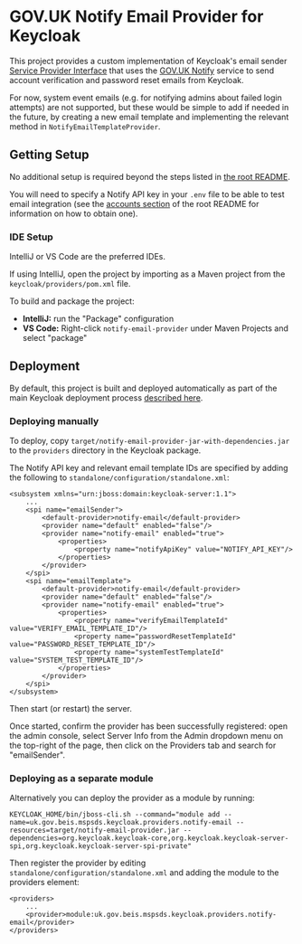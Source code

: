# GOV.UK Notify Email Provider for Keycloak

This project provides a custom implementation of Keycloak's email sender [Service Provider Interface](https://www.keycloak.org/docs/latest/server_development/index.html#_providers)
that uses the [GOV.UK Notify](https://www.notifications.service.gov.uk) service
to send account verification and password reset emails from Keycloak.

For now, system event emails (e.g. for notifying admins about failed login attempts)
are not supported, but these would be simple to add if needed in the future, by creating
a new email template and implementing the relevant method in `NotifyEmailTemplateProvider`.


## Getting Setup

No additional setup is required beyond the steps listed in [the root README](../../README.md#getting-setup).

You will need to specify a Notify API key in your `.env` file to be able to test email integration
(see the [accounts section](../../README.md#accounts) of the root README for information on how to obtain one).


### IDE Setup

IntelliJ or VS Code are the preferred IDEs.

If using IntelliJ, open the project by importing as a Maven project from the `keycloak/providers/pom.xml` file.

To build and package the project:
* **IntelliJ:** run the "Package" configuration
* **VS Code:**  Right-click `notify-email-provider` under Maven Projects and select "package"


## Deployment

By default, this project is built and deployed automatically as part of the main Keycloak deployment process
[described here](../../README.md#deployment).

### Deploying manually

To deploy, copy `target/notify-email-provider-jar-with-dependencies.jar` to the `providers` directory in the Keycloak package.

The Notify API key and relevant email template IDs are specified by adding the following to `standalone/configuration/standalone.xml`:

    <subsystem xmlns="urn:jboss:domain:keycloak-server:1.1">
        ...
        <spi name="emailSender">
            <default-provider>notify-email</default-provider>
            <provider name="default" enabled="false"/>
            <provider name="notify-email" enabled="true">
                <properties>
                    <property name="notifyApiKey" value="NOTIFY_API_KEY"/>
                </properties>
            </provider>
        </spi>
        <spi name="emailTemplate">
            <default-provider>notify-email</default-provider>
            <provider name="default" enabled="false"/>
            <provider name="notify-email" enabled="true">
                <properties>
                    <property name="verifyEmailTemplateId" value="VERIFY_EMAIL_TEMPLATE_ID"/>
                    <property name="passwordResetTemplateId" value="PASSWORD_RESET_TEMPLATE_ID"/>
                    <property name="systemTestTemplateId" value="SYSTEM_TEST_TEMPLATE_ID"/>
                </properties>
            </provider>
        </spi>
    </subsystem>

Then start (or restart) the server.

Once started, confirm the provider has been successfully registered: open the admin console, select Server Info from
the Admin dropdown menu on the top-right of the page, then click on the Providers tab and search for "emailSender".


### Deploying as a separate module

Alternatively you can deploy the provider as a module by running:

    KEYCLOAK_HOME/bin/jboss-cli.sh --command="module add --name=uk.gov.beis.mspsds.keycloak.providers.notify-email --resources=target/notify-email-provider.jar --dependencies=org.keycloak.keycloak-core,org.keycloak.keycloak-server-spi,org.keycloak.keycloak-server-spi-private"

Then register the provider by editing `standalone/configuration/standalone.xml` and adding the module to the providers element:

    <providers>
        ...
        <provider>module:uk.gov.beis.mspsds.keycloak.providers.notify-email</provider>
    </providers>
